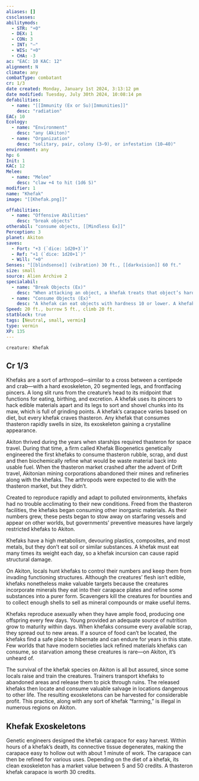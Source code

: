 ```yaml
---
aliases: []
cssclasses:
abilitymods:
  - STR: "+0"
  - DEX: 1
  - CON: 3
  - INT: "—"
  - WIS: "+0"
  - CHA: -3 
ac: "EAC: 10 KAC: 12" 
alignment: N
climate: any
combatType: combatant
cr: 1/3
date created: Monday, January 1st 2024, 3:13:12 pm
date modified: Tuesday, July 30th 2024, 10:08:14 pm
defabilities:
  - name: "[[Immunity (Ex or Su)|Immunities]]"
    desc: "radiation"
EAC: 10
Ecology:
  - name: "Environment"
    desc: "any (Akiton)"
  - name: "Organization"
    desc: "solitary, pair, colony (3–9), or infestation (10–40)"
environment: any
hp: 6
Init: 1
KAC: 12
Melee:
  - name: "Melee"
    desc: "claw +4 to hit (1d6 S)"
modifier: 1
name: "Khefak"
image: "[[Khefak.png]]"

offabilities:
  - name: "Offensive Abilities"
    desc: "break objects"
otherabil: "consume objects, [[Mindless Ex]]"
Perception: 3
planet: Akiton
saves:
  - Fort: "+3 (`dice: 1d20+3`)"
  - Ref: "+1 (`dice: 1d20+1`)"
  - Will: "+0"
Senses: "[[blindsense]] (vibration) 30 ft., [[darkvision]] 60 ft."
size: small
source: Alien Archive 2 
specialabil:
  - name: "Break Objects (Ex)"
    desc: "When attacking an object, a khefak treats that object’s hardness as if it were 10 lower."
  - name: "Consume Objects (Ex)"
    desc: "A khefak can eat objects with hardness 10 or lower. A khefak deals 1 damage to an object it’s consuming per minute. A khefak is sated and stops feeding on a given day after dealing 50 damage this way."
Speed: 20 ft., burrow 5 ft., climb 20 ft. 
statblock: true
tags: [Neutral, small, vermin]
type: vermin
XP: 135 
---
```


```statblock
creature: Khefak
```

## Cr 1/3

Khefaks are a sort of arthropod—similar to a cross between a centipede and crab—with a hard exoskeleton, 20 segmented legs, and frontfacing pincers. A long slit runs from the creature’s head to its midpoint that functions for eating, birthing, and excretion. A khefak uses its pincers to hack edible materials apart and its legs to sort and shovel chunks into its maw, which is full of grinding points. A khefak’s carapace varies based on diet, but every khefak craves thasteron. Any khefak that consumes thasteron rapidly swells in size, its exoskeleton gaining a crystalline appearance.

Akiton thrived during the years when starships required thasteron for space travel. During that time, a firm called Khefak Biogenetics genetically engineered the first khefaks to consume thasteron rubble, scrap, and dust and then biochemically refine what would be waste material back into usable fuel. When the thasteron market crashed after the advent of Drift travel, Akitonian mining corporations abandoned their mines and refineries along with the khefaks. The arthropods were expected to die with the thasteron market, but they didn’t.

Created to reproduce rapidly and adapt to polluted environments, khefaks had no trouble acclimating to their new conditions. Freed from the thasteron facilities, the khefaks began consuming other inorganic materials. As their numbers grew, these pests began to stow away on starfaring vessels and appear on other worlds, but governments’ preventive measures have largely restricted khefaks to Akiton.

Khefaks have a high metabolism, devouring plastics, composites, and most metals, but they don’t eat soil or similar substances. A khefak must eat many times its weight each day, so a khefak incursion can cause rapid structural damage.

On Akiton, locals hunt khefaks to control their numbers and keep them from invading functioning structures. Although the creatures’ flesh isn’t edible, khefaks nonetheless make valuable targets because the creatures incorporate minerals they eat into their carapace plates and refine some substances into a purer form. Scavengers kill the creatures for bounties and to collect enough shells to sell as mineral compounds or make useful items.

Khefaks reproduce asexually when they have ample food, producing one offspring every few days. Young provided an adequate source of nutrition grow to maturity within days. When khefaks consume every available scrap, they spread out to new areas. If a source of food can’t be located, the khefaks find a safe place to hibernate and can endure for years in this state. Few worlds that have modern societies lack refined materials khefaks can consume, so starvation among these creatures is rare—on Akiton, it’s unheard of.

The survival of the khefak species on Akiton is all but assured, since some locals raise and train the creatures. Trainers transport khefaks to abandoned areas and release them to pick through ruins. The released khefaks then locate and consume valuable salvage in locations dangerous to other life. The resulting exoskeletons can be harvested for considerable profit. This practice, along with any sort of khefak “farming,” is illegal in numerous regions on Akiton.

## Khefak Exoskeletons

Genetic engineers designed the khefak carapace for easy harvest. Within hours of a khefak’s death, its connective tissue degenerates, making the carapace easy to hollow out with about 1 minute of work. The carapace can then be refined for various uses. Depending on the diet of a khefak, its clean exoskeleton has a market value between 5 and 50 credits. A thasteron khefak carapace is worth 30 credits.
